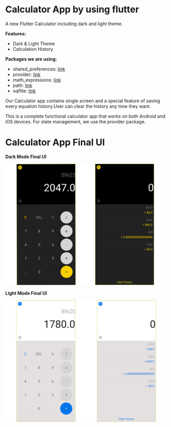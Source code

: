 # Calculator App by using flutter

A new Flutter Calculator including dark and light theme.


**Features:**

- Dark & Light Theme
- Calculation History


**Packages we are using:**

- shared_preferences: [link](https://pub.dev/packages/shared_preferences)
- provider: [link](https://pub.dev/packages/provider)
- math_expressions: [link](https://pub.dev/packages/math_expressions)
- path: [link](https://pub.dev/packages/path)
- sqflite: [link](https://pub.dev/packages/sqflite)



Our Calculator app contains single screen and a special feature of saving every equation history.User can clear the history any time they want.

This is a complete functional calculator app that works on both Android and iOS devices. For state management, we use the provider package.


# Calculator App Final UI


**Dark Mode Final UI**


![App UI](preview/dark_mode.png)


**Light Mode Final UI**

![App UI](preview/light_mode.png)
